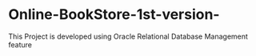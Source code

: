 # Online-BookStore-1st-version-
This Project is developed using Oracle Relational Database Management feature
